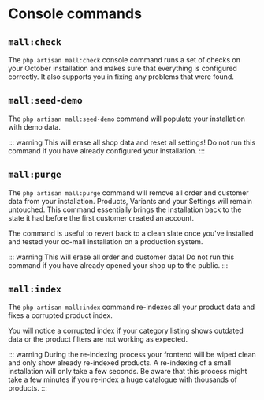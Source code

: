 # Console commands



## `mall:check`

The `php artisan mall:check` console command runs a set of checks on your October installation and makes sure that 
everything is configured correctly. It also supports you in fixing any problems that were found.

## `mall:seed-demo`

The `php artisan mall:seed-demo` command will populate your installation with demo data.


::: warning
This will erase all shop data and reset all settings! Do not run this command if you have already configured your 
installation. 
:::

## `mall:purge`

The `php artisan mall:purge` command will remove all order and customer data from 
your installation. Products, Variants and your Settings will remain untouched.
This command essentially brings the installation back to the 
state it had before the first customer created an account.

The command is useful to revert back to a clean slate once you've installed
and tested your oc-mall installation on a production system. 


::: warning
This will erase all order and customer data! Do not run this command if you have already 
opened your shop up to the public. 
:::

## `mall:index`

The `php artisan mall:index` command re-indexes all your product data and fixes a corrupted product index.

You will notice a corrupted index if your category listing shows
outdated data or the product filters are 
not working as expected. 

::: warning
During the re-indexing process your frontend will be wiped clean and 
only show already re-indexed products. A re-indexing of a small 
installation will only take a few seconds. Be aware that this process 
might take a few minutes if you re-index a huge catalogue with thousands 
of products.
:::
